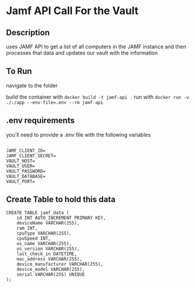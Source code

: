 # Jamf API Call For the Vault
## Description
uses JAMF API to get a list of all computers in the JAMF instance and then processes that data and updates our vault with the information
## To Run
navigate to the folder

build the container with ```docker build -t jamf-api .```
run with ```docker run -v ./:/app --env-file=.env --rm jamf-api```

## .env requirements
you'll need to provide a .env file with the following variables
```

JAMF_CLIENT_ID=
JAMF_CLIENT_SECRET=
VAULT_HOST=
VAULT_USER=
VAULT_PASSWORD=
VAULT_DATABASE=
VAULT_PORT=
```

## Create Table to hold this data

```
CREATE TABLE jamf_data (
    id INT AUTO_INCREMENT PRIMARY KEY,
    deviceName VARCHAR(255),
    ram INT,
    cpuType VARCHAR(255),
    cpuSpeed INT,
    os_name VARCHAR(255),
    os_version VARCHAR(255),
    last_check_in DATETIME,
    mac_address VARCHAR(255),
    device_manufacturer VARCHAR(255),
    device_model VARCHAR(255),
    serial VARCHAR(255) UNIQUE
);
```